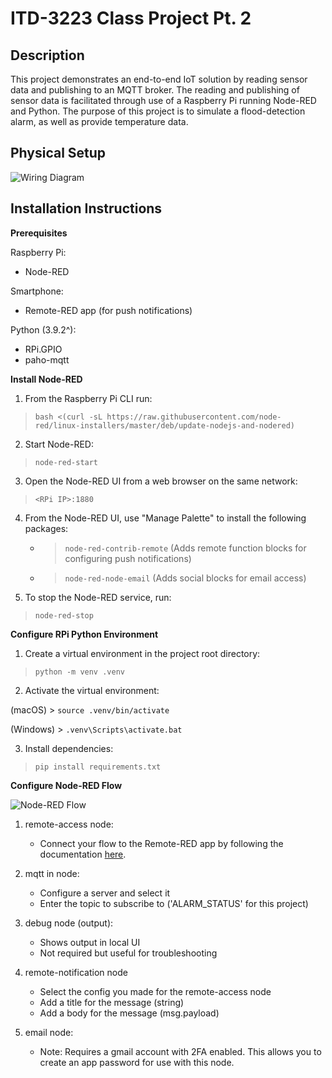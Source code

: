 # ITD-3223 Class Project Pt. 2

## Description

This project demonstrates an end-to-end IoT solution by reading sensor data and publishing to an MQTT broker.
The reading and publishing of sensor data is facilitated through use of a Raspberry Pi running Node-RED and Python.
The purpose of this project is to simulate a flood-detection alarm, as well as provide temperature data.

## Physical Setup

![Wiring Diagram](https://awilmes-github-artifacts.s3.amazonaws.com/itd-3223-class-proj-part-2/class_proj_part2.drawio.png "RPi GPIO Wiring Diagram")

## Installation Instructions

**Prerequisites**

Raspberry Pi:
- Node-RED

Smartphone:
- Remote-RED app (for push notifications)

Python (3.9.2^):
- RPi.GPIO
- paho-mqtt

**Install Node-RED**

1. From the Raspberry Pi CLI run:

> `bash <(curl -sL https://raw.githubusercontent.com/node-red/linux-installers/master/deb/update-nodejs-and-nodered)`

2. Start Node-RED:

> `node-red-start`

3. Open the Node-RED UI from a web browser on the same network:

> `<RPi IP>:1880`

4. From the Node-RED UI, use "Manage Palette" to install the following packages:
    - > `node-red-contrib-remote` (Adds remote function blocks for configuring push notifications)
    - > `node-red-node-email` (Adds social blocks for email access)

4. To stop the Node-RED service, run:

> `node-red-stop`

**Configure RPi Python Environment**

1. Create a virtual environment in the project root directory:

> `python -m venv .venv`

2. Activate the virtual environment:

(macOS) > `source .venv/bin/activate`

(Windows) > `.venv\Scripts\activate.bat`

3. Install dependencies:

> `pip install requirements.txt`

**Configure Node-RED Flow**

![Node-RED Flow](https://awilmes-github-artifacts.s3.amazonaws.com/itd-3223-class-proj-part-2/node-red-flow.png "Node-RED Flow")

1. remote-access node:
    - Connect your flow to the Remote-RED app by following the documentation [here](https://www.remote-red.com/en/help/).

2. mqtt in node:
    - Configure a server and select it
    - Enter the topic to subscribe to ('ALARM_STATUS' for this project)

3. debug node (output):
    - Shows output in local UI
    - Not required but useful for troubleshooting

4. remote-notification node
    - Select the config you made for the remote-access node
    - Add a title for the message (string)
    - Add a body for the message (msg.payload)

5. email node:
    - Note: Requires a gmail account with 2FA enabled. This allows you to create an app password for use with this node.


